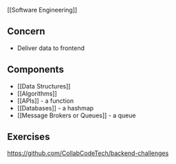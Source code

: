 [[Software Engineering]]

## Concern
* Deliver data to frontend

## Components
- [[Data Structures]]
- [[Algorithms]]
- [[APIs]] - a function
- [[Databases]] - a hashmap
- [[Message Brokers or Queues]] - a queue



## Exercises
https://github.com/CollabCodeTech/backend-challenges